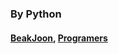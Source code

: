 ### By Python
#### [BeakJoon](https://www.acmicpc.net/), [Programers](https://school.programmers.co.kr/)
